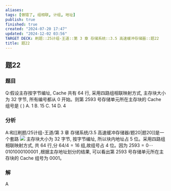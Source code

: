 ```yaml
---
aliases: 
tags: [做错了, 组相联, 计组, 地址]
publish: true
finished: true
created: "2024-07-20 17:47"
updated: "2024-12-02 03:56"
TARGET DECK: 刷题::25计组-王道::第 3 章 存储系统::3.5 高速缓冲存储器::题22
title: 题22
---
```

## 题22
### 题目
Q:假设主存按字节编址, Cache 共有 64 行, 采用四路组相联映射方式, 主存块大小为 32 字节, 所有编号都从 0 开始。则第 2593 号存储单元所在主存块的 Cache 组号是 ( )
A. 1 
B. 15 
C. 14 
D. 4
### 分析
A:和[[刷题/25计组-王道/第 3 章 存储系统/3.5 高速缓冲存储器/题20|题20]]是一个套路
![](https://img.hwenyi.tech/202408111907952.webp)
主存块大小为 32 字节, 按字节编址, 所以块内地址占 5 位。采用四路组相联映射方式, 共 64 行,分 ${64}/4 = {16}$ 组,故组号占 4 位。因为 ${2593} = 0\cdots {0101000100001}$ ,根据主存地址划分的结果, 可以看出第 2593 号存储单元所在主存块的 Cache 组号为 0001。
### 解
A
